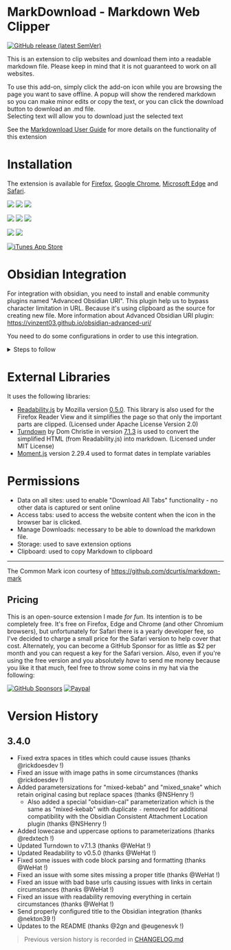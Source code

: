 # MarkDownload - Markdown Web Clipper

[![GitHub release (latest SemVer)](https://img.shields.io/github/v/release/deathau/markdownload?style=for-the-badge&sort=semver)](https://github.com/deathau/markdownload/releases/latest)

This is an extension to clip websites and download them into a readable markdown file. Please keep in mind that it is not guaranteed to work on all websites.

To use this add-on, simply click the add-on icon while you are browsing the page you want to save offline. A popup will show the rendered markdown so you can make minor edits or copy the text, or you can click the download button to download an .md file.  
Selecting text will allow you to download just the selected text

See the [Markdownload User Guide](https://github.com/deathau/markdownload/blob/master/user-guide.md#markdownload-user-guide) for more details on the functionality of this extension

# Installation
The extension is available for [Firefox](https://addons.mozilla.org/en-GB/firefox/addon/markdownload/), [Google Chrome](https://chrome.google.com/webstore/detail/markdownload-markdown-web/pcmpcfapbekmbjjkdalcgopdkipoggdi), [Microsoft Edge](https://microsoftedge.microsoft.com/addons/detail/hajanaajapkhaabfcofdjgjnlgkdkknm) and [Safari](https://apple.co/3tcU0pD).

[![](https://img.shields.io/chrome-web-store/v/pcmpcfapbekmbjjkdalcgopdkipoggdi.svg?logo=google-chrome&style=flat)](https://chrome.google.com/webstore/detail/markdownload-markdown-web/pcmpcfapbekmbjjkdalcgopdkipoggdi) [![](https://img.shields.io/chrome-web-store/rating/pcmpcfapbekmbjjkdalcgopdkipoggdi.svg?logo=google-chrome&style=flat)](https://chrome.google.com/webstore/detail/markdownload-markdown-web/pcmpcfapbekmbjjkdalcgopdkipoggdi) [![](https://img.shields.io/chrome-web-store/users/pcmpcfapbekmbjjkdalcgopdkipoggdi.svg?logo=google-chrome&style=flat)](https://chrome.google.com/webstore/detail/markdownload-markdown-web/pcmpcfapbekmbjjkdalcgopdkipoggdi)

[![](https://img.shields.io/amo/v/markdownload.svg?logo=firefox&style=flat)](https://addons.mozilla.org/en-US/firefox/addon/markdownload/) [![](https://img.shields.io/amo/rating/markdownload.svg?logo=firefox&style=flat)](https://addons.mozilla.org/en-US/firefox/addon/markdownload/) [![](https://img.shields.io/amo/users/markdownload.svg?logo=firefox&style=flat)](https://addons.mozilla.org/en-US/firefox/addon/markdownload/)

[![](https://img.shields.io/badge/dynamic/json?label=edge%20add-on&prefix=v&query=%24.version&url=https%3A%2F%2Fmicrosoftedge.microsoft.com%2Faddons%2Fgetproductdetailsbycrxid%2Fhajanaajapkhaabfcofdjgjnlgkdkknm&style=flat&logo=microsoft-edge)](https://microsoftedge.microsoft.com/addons/detail/hajanaajapkhaabfcofdjgjnlgkdkknm) [![](https://img.shields.io/badge/dynamic/json?label=rating&suffix=/5&query=%24.averageRating&url=https%3A%2F%2Fmicrosoftedge.microsoft.com%2Faddons%2Fgetproductdetailsbycrxid%2Fhajanaajapkhaabfcofdjgjnlgkdkknm&style=flat&logo=microsoft-edge)](https://microsoftedge.microsoft.com/addons/detail/hajanaajapkhaabfcofdjgjnlgkdkknm)

[![iTunes App Store](https://img.shields.io/itunes/v/1554029832?label=Safari&logo=safari&style=flat)](https://apple.co/3tcU0pD)

# Obsidian Integration

For integration with obsidian, you need to install and enable community plugins named "Advanced Obsidian URI". This plugin help us to bypass character limitation in URL. Because it's using clipboard as the source for creating new file.
More information about Advanced Obsidian URI plugin:  https://vinzent03.github.io/obsidian-advanced-uri/

You need to do some configurations in order to use this integration.
<details>
  <summary>Steps to follow</summary>
  
  1. Left-Click on the extension
  2. Click on the gear icon to open the configuration menu  
  3. Scroll down to "Obsidian integration" section and turn "enable obsidian integration" on.
  4. Fill out the form below (Obsidian vault name and Obsidian folder name.)
  5. Right-click on the extension and open the menu
  6. In "MarkDownload - Markdown Web Clipper", select "Send Tab to Obsidian"

</details>



# External Libraries
It uses the following libraries:
- [Readability.js](https://github.com/mozilla/readability) by Mozilla version [0.5.0](https://github.com/mozilla/readability/releases/tag/0.5.0). This library is also used for the Firefox Reader View and it simplifies the page so that only the important parts are clipped. (Licensed under Apache License Version 2.0)
- [Turndown](https://github.com/mixmark-io/turndown) by Dom Christie in version [7.1.3](https://github.com/mixmark-io/turndown/releases/tag/v7.1.3) is used to convert the simplified HTML (from Readability.js) into markdown. (Licensed under MIT License)
- [Moment.js](https://momentjs.com) version 2.29.4 used to format dates in template variables

# Permissions
- Data on all sites: used to enable "Download All Tabs" functionality - no other data is captured or sent online
- Access tabs: used to access the website content when the icon in the browser bar is clicked.
- Manage Downloads: necessary to be able to download the markdown file.
- Storage: used to save extension options
- Clipboard: used to copy Markdown to clipboard

--- 
The Common Mark icon courtesy of https://github.com/dcurtis/markdown-mark

## Pricing
This is an open-source extension I made *for fun*. Its intention is to be completely free.
It's free on Firefox, Edge and Chrome (and other Chromium browsers),
but unfortunately for Safari there is a yearly developer fee, so I've decided to
charge a small price for the Safari version to help cover that cost.
Alternately, you can become a GitHub Sponsor for as little as $2 per month and
you can request a key for the Safari version.
Also, even if you're using the free version and you absolutely *have* to
send me money because you like it that much, feel free to throw some coins
in my hat via the following:

[![GitHub Sponsors](https://img.shields.io/github/sponsors/deathau?style=social)](https://github.com/sponsors/deathau)
[![Paypal](https://img.shields.io/badge/paypal-deathau-yellow?style=social&logo=paypal)](https://paypal.me/deathau)

# Version History
## 3.4.0
- Fixed extra spaces in titles which could cause issues (thanks @rickdoesdev !)
- Fixed an issue with image paths in some circumstances (thanks @rickdoesdev !)
- Added parametersizations for "mixed-kebab" and "mixed_snake" which retain original casing but replace spaces (thanks @NSHenry !)
  - Also added a special "obsidian-cal" parameterization which is the same as "mixed-kebab" with duplicate `-` removed for additional compatibility with the Obsidian Consistent Attachment Location plugin (thanks @NSHenry !)
- Added lowecase and uppercase options to parameterizations (thanks @redxtech !)
- Updated Turndown to v7.1.3 (thanks @WeHat !)
- Updated Readability to v0.5.0 (thanks @WeHat !)
- Fixed some issues with code block parsing and formatting (thanks @WeHat !)
- Fixed an issue with some sites missing a proper title (thanks @WeHat !)
- Fixed an issue with bad base urls causing issues with links in certain circumstances (thanks @WeHat !)
- Fixed an issue with readability removing everything in certain circumstances (thanks @WeHat !)
- Send properly configured title to the Obsidian integration (thanks @nekton39 !)
- Updates to the README (thanks @2gn and @eugenesvk !)

> Previous version history is recorded in [CHANGELOG.md](./CHANGELOG.md)

